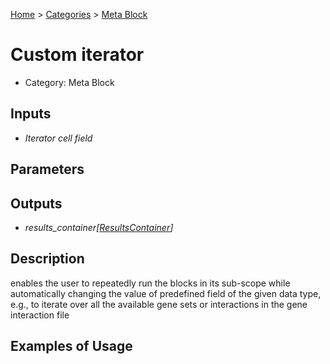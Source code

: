 
[Home](../../../index.html) > [Categories](../../index.html) > [Meta Block](index.html)

# Custom iterator

* Category: Meta Block

## Inputs

* *Iterator cell field*

## Parameters



## Outputs

* *results_container[[ResultsContainer](../../../data_types.html#resultscontainer)]*

## Description

  enables the user to repeatedly run the blocks in its sub-scope while automatically changing the value of predefined field of the given data type, e.g., to iterate over all the available gene sets or interactions in the gene interaction file

## Examples of Usage
        